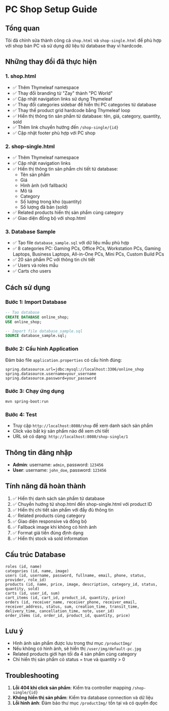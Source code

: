 # PC Shop Setup Guide

## Tổng quan
Tôi đã chỉnh sửa thành công cả `shop.html` và `shop-single.html` để phù hợp với shop bán PC và sử dụng dữ liệu từ database thay vì hardcode.

## Những thay đổi đã thực hiện

### 1. **shop.html**
- ✅ Thêm Thymeleaf namespace
- ✅ Thay đổi branding từ "Zay" thành "PC World"
- ✅ Cập nhật navigation links sử dụng Thymeleaf
- ✅ Thay đổi categories sidebar để hiển thị PC categories từ database
- ✅ Thay thế product grid hardcode bằng Thymeleaf loop
- ✅ Hiển thị thông tin sản phẩm từ database: tên, giá, category, quantity, sold
- ✅ Thêm link chuyển hướng đến `/shop-single/{id}`
- ✅ Cập nhật footer phù hợp với PC shop

### 2. **shop-single.html**
- ✅ Thêm Thymeleaf namespace
- ✅ Cập nhật navigation links
- ✅ Hiển thị thông tin sản phẩm chi tiết từ database:
  - Tên sản phẩm
  - Giá
  - Hình ảnh (với fallback)
  - Mô tả
  - Category
  - Số lượng trong kho (quantity)
  - Số lượng đã bán (sold)
- ✅ Related products hiển thị sản phẩm cùng category
- ✅ Giao diện đồng bộ với shop.html

### 3. **Database Sample**
- ✅ Tạo file `database_sample.sql` với dữ liệu mẫu phù hợp
- ✅ 8 categories PC: Gaming PCs, Office PCs, Workstation PCs, Gaming Laptops, Business Laptops, All-in-One PCs, Mini PCs, Custom Build PCs
- ✅ 20 sản phẩm PC với thông tin chi tiết
- ✅ Users và roles mẫu
- ✅ Carts cho users

## Cách sử dụng

### Bước 1: Import Database
```sql
-- Tạo database
CREATE DATABASE online_shop;
USE online_shop;

-- Import file database_sample.sql
SOURCE database_sample.sql;
```

### Bước 2: Cấu hình Application
Đảm bảo file `application.properties` có cấu hình đúng:
```properties
spring.datasource.url=jdbc:mysql://localhost:3306/online_shop
spring.datasource.username=your_username
spring.datasource.password=your_password
```

### Bước 3: Chạy ứng dụng
```bash
mvn spring-boot:run
```

### Bước 4: Test
- Truy cập `http://localhost:8080/shop` để xem danh sách sản phẩm
- Click vào bất kỳ sản phẩm nào để xem chi tiết
- URL sẽ có dạng: `http://localhost:8080/shop-single/1`

## Thông tin đăng nhập
- **Admin**: username: `admin`, password: `123456`
- **User**: username: `john_doe`, password: `123456`

## Tính năng đã hoàn thành
1. ✅ Hiển thị danh sách sản phẩm từ database
2. ✅ Chuyển hướng từ shop.html đến shop-single.html với product ID
3. ✅ Hiển thị chi tiết sản phẩm với đầy đủ thông tin
4. ✅ Related products cùng category
5. ✅ Giao diện responsive và đồng bộ
6. ✅ Fallback image khi không có hình ảnh
7. ✅ Format giá tiền đúng định dạng
8. ✅ Hiển thị stock và sold information

## Cấu trúc Database
```
roles (id, name)
categories (id, name, image)
users (id, username, password, fullname, email, phone, status, provider, role_id)
products (id, name, price, image, description, category_id, status, quantity, sold)
carts (id, user_id, sum)
cart_items (id, cart_id, product_id, quantity, price)
orders (id, receiver_name, receiver_phone, receiver_email, receiver_address, status, sum, creation_time, transit_time, delivery_time, cancellation_time, note, user_id)
order_items (id, order_id, product_id, quantity, price)
```

## Lưu ý
- Hình ảnh sản phẩm được lưu trong thư mục `/productImg/`
- Nếu không có hình ảnh, sẽ hiển thị `/user/img/default-pc.jpg`
- Related products giới hạn tối đa 4 sản phẩm cùng category
- Chỉ hiển thị sản phẩm có status = true và quantity > 0

## Troubleshooting
1. **Lỗi 404 khi click sản phẩm**: Kiểm tra controller mapping `/shop-single/{id}`
2. **Không hiển thị sản phẩm**: Kiểm tra database connection và dữ liệu
3. **Lỗi hình ảnh**: Đảm bảo thư mục `/productImg/` tồn tại và có quyền đọc
